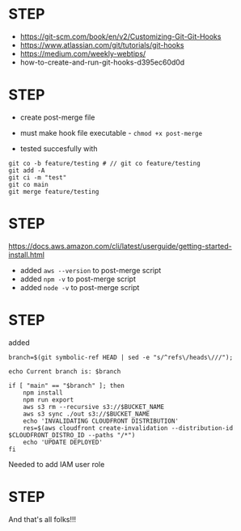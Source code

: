 # STEP

- https://git-scm.com/book/en/v2/Customizing-Git-Git-Hooks
- https://www.atlassian.com/git/tutorials/git-hooks
- https://medium.com/weekly-webtips/
- how-to-create-and-run-git-hooks-d395ec60d0d

# STEP

- create post-merge file
- must make hook file executable - `chmod +x post-merge`

- tested succesfully with
```
git co -b feature/testing # // git co feature/testing
git add -A
git ci -m "test"
git co main
git merge feature/testing
```

# STEP

https://docs.aws.amazon.com/cli/latest/userguide/getting-started-install.html

- added `aws --version` to post-merge script
- added `npm -v` to post-merge script
- added `node -v` to post-merge script

# STEP

added
```
branch=$(git symbolic-ref HEAD | sed -e "s/^refs\/heads\///");

echo Current branch is: $branch

if [ "main" == "$branch" ]; then
    npm install
    npm run export
    aws s3 rm --recursive s3://$BUCKET_NAME
    aws s3 sync ./out s3://$BUCKET_NAME
    echo 'INVALIDATING CLOUDFRONT DISTRIBUTION'
    res=$(aws cloudfront create-invalidation --distribution-id $CLOUDFRONT_DISTRO_ID --paths "/*")
    echo 'UPDATE DEPLOYED'
fi
```

Needed to add IAM user role

# STEP

And that's all folks!!!


